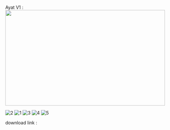 Ayat V1 : 
<img src="https://github.com/AhmedRamadanAR/Ayat/assets/77992277/2e69d666-96b5-44b8-a7ec-aff10c4673b5" width="500" height="300">

![2](https://github.com/AhmedRamadanAR/Ayat/assets/77992277/9eca2194-e476-4745-94dc-1829d0c0e3f9)
![1](https://github.com/AhmedRamadanAR/Ayat/assets/77992277/04135750-c161-4904-8de8-d6d012b5f056)
![3](https://github.com/AhmedRamadanAR/Ayat/assets/77992277/0bfc5596-cc0b-4cde-9b8c-ab66878f28b1)
![4](https://github.com/AhmedRamadanAR/Ayat/assets/77992277/46b2faaf-97b8-4c79-8c91-cb87efac8ed5)
![5](https://github.com/AhmedRamadanAR/Ayat/assets/77992277/0ff78226-7534-4f65-a1ce-1581f08cc8d0)



download link :
